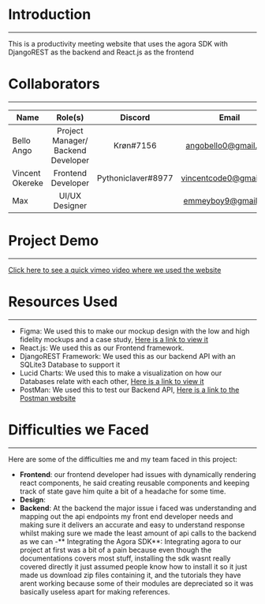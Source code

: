 # Introduction
---
This is a productivity meeting website that uses the agora SDK with DjangoREST as the backend and React.js as the frontend

# Collaborators 
---
|    Name         |             Role(s)                 |    Discord         |        Email           |     Github     |  
|-----------------|:-----------------------------------:|:------------------:|:----------------------:|:--------------:|
| Bello Ango      | Project Manager/ Backend Developer  |  Krøn#7156         | angobello0@gmail.com   |     Grey-A     |
| Vincent Okereke | Frontend Developer                  | Pythoniclaver#8977 | vincentcode0@gmail.com |  pythoniclaver |
| Max             | UI/UX Designer                      |                    | emmeyboy9@gmail.com    |                |

# Project Demo
---







[Click here to see a quick vimeo video where we used the website ](# "Meetra Demo")

# Resources Used
---
- Figma:
      We used this to make our mockup design with the low and high fidelity mockups and a case study, [Here is a link to view it](# "Meetra Figma Design")
- React.js:
      We used this as our Frontend framework.
- DjangoREST Framework:
      We used this as our backend API with an SQLite3 Database to support it
- Lucid Charts:
      We used this to make a visualization on how our Databases relate with each other, [Here is a link to view it](# "Meetra Lucid Chart")
- PostMan:
      We used this to test our Backend API, [Here is a link to the Postman website](https://www.postman.com/ "Postman Website")

# Difficulties we Faced
---
Here are some of the difficulties me and my team faced in this project:
- **Frontend**: our frontend developer had issues with dynamically rendering react components, he said creating reusable components and keeping track of state gave him                 quite a bit of a headache for some time.
- **Design**:
- **Backend**: At the backend the major issue i faced was understanding and mapping out the api endpoints my front end developer needs and making sure it delivers an                  accurate and easy to understand response whilst making sure we made the least amount of api calls to the backend as we can
-** Integrating the Agora SDK**: Integrating agora to our project at first was a bit of a pain because even though the documentations covers most stuff, installing                                    the sdk wasnt really covered directly it just assumed people know how to install it so it just made us download zip files containing                                    it, and the tutorials they have arent working because some of their modules are depreciated so it was basically useless apart for                                      making references.
